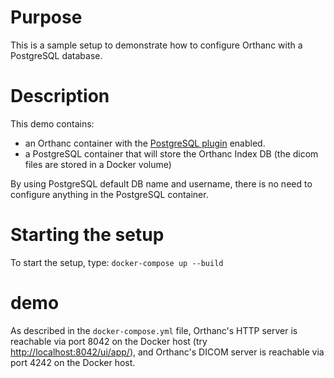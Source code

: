 # Purpose

This is a sample setup to demonstrate how to configure Orthanc with a PostgreSQL database.

# Description

This demo contains:

- an Orthanc container with the [PostgreSQL plugin](https://book.orthanc-server.com/plugins/postgresql.html) enabled.
- a PostgreSQL container that will store the Orthanc Index DB (the dicom files are stored in a Docker volume)

By using PostgreSQL default DB name and username, there is no need to configure anything in the PostgreSQL container.

# Starting the setup

To start the setup, type: `docker-compose up --build`

# demo

As described in the `docker-compose.yml` file, Orthanc's HTTP server is
reachable via port 8042 on the Docker host (try [http://localhost:8042/ui/app/](http://localhost:8042/ui/app/)), and Orthanc's DICOM server is
reachable via port 4242 on the Docker host.